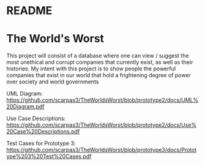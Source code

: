 # README

# The World's Worst

This project will consist of a database where one can view / suggest the most unethical and corrupt companies that currently exist, as well as their histories. My intent with this project is to show people the powerful companies that exist in our world that hold a frightening degree of power over society and world governments

UML Diagram: https://github.com/scarpas3/TheWorldsWorst/blob/prototype2/docs/UML%20Diagram.pdf

Use Case Descriptions: https://github.com/scarpas3/TheWorldsWorst/blob/prototype2/docs/Use%20Case%20Descriptions.pdf

Test Cases for Prototype 3: https://github.com/scarpas3/TheWorldsWorst/blob/prototype3/docs/Prototype%203%20Test%20Cases.pdf

